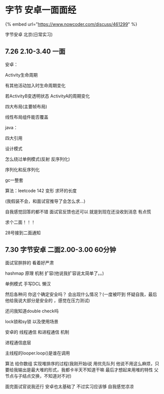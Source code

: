 # 字节 安卓一面面经

{% embed url="https://www.nowcoder.com/discuss/461299" %}

字节安卓 北京(日常实习)

## 7.26 2.10-3.40 一面

安卓：

Activity生命周期

有其他活动加入时生命周期变化

若ActivityB变透明状态 ActivityA的周期变化

四大布局(主要帧布局)

线性布局组件能否覆盖



java：

四大引用

设计模式

怎么绕过单例模式(反射 反序列化)

序列化和反序列化

gc一整套



算法：leetcode 142 变形  求环的长度

(我假装不会，和面试官推导了会怎么求...)



自我感觉回答的都不错  面试官反馈也还可以  就是到现在还没收到消息 有点慌

求个二面！！！



28号接到二面通知

## 7.30  字节安卓 二面2.00-3.00 60分钟

面试官胖胖的 看着好严肃

hashmap 原理 机制 扩容(他说我扩容说太简单了。。)

单例模式  手写DCL 懒汉

然后各种问 你这个确定安全吗？  会出现什么情况？(一度被吓到 怀疑自我，最后他给我说大部分是安全的 ，感觉在压力测试)

还问我知道double check吗

lock锁和sy锁 以及使用场景

安卓的 线程通信 和进程通信 机制

进程通信底层

主线程的looper.loop()是谁在调用

算法 给你数组  实现堆排序的过程(我刚开始i说 用优先队列 他说不用这么麻烦，只要给我输出是最大堆的形式，我都卡半天不知道干嘛 最后才想起来用堆的特性 父节点与子结点交换，不知道对不对)

面完面试官说我还行 安卓也太基础了 不过实习应该够 自我感觉凉凉

